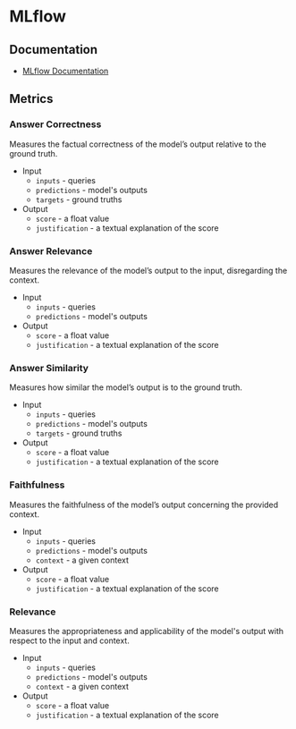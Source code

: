 # MLflow

## Documentation
- [MLflow Documentation](https://mlflow.org/docs/latest/index.html)

## Metrics

### Answer Correctness
Measures the factual correctness of the model’s output relative to the ground truth.

- Input
    - `inputs` - queries
    - `predictions` - model's outputs
    - `targets` - ground truths
- Output
    - `score` - a float value
    - `justification` - a textual explanation of the score

### Answer Relevance
Measures the relevance of the model’s output to the input, disregarding the context.

- Input
    - `inputs` - queries
    - `predictions` - model's outputs
- Output
    - `score` - a float value
    - `justification` - a textual explanation of the score

### Answer Similarity
Measures how similar the model’s output is to the ground truth.

- Input
    - `inputs` - queries
    - `predictions` - model's outputs
    - `targets` - ground truths
- Output
    - `score` - a float value
    - `justification` - a textual explanation of the score
    
### Faithfulness
Measures the faithfulness of the model’s output concerning the provided context.

- Input
    - `inputs` - queries
    - `predictions` - model's outputs
    - `context` - a given context
- Output
    - `score` - a float value
    - `justification` - a textual explanation of the score

### Relevance
Measures the appropriateness and applicability of the model's output with respect to the input and context.

- Input
    - `inputs` - queries
    - `predictions` - model's outputs
    - `context` - a given context
- Output
    - `score` - a float value
    - `justification` - a textual explanation of the score